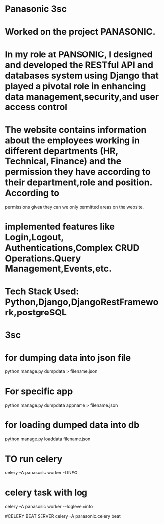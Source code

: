 # Panasonic 3sc

# Worked on the project PANASONIC.

# In my role at PANSONIC, I designed and developed the RESTful API and databases system using Django that played a pivotal role in enhancing data management,security,and user access control

# The website contains information about the employees working in different departments (HR, Technical, Finance) and the permission they have according to their department,role and position. According to 
  permissions given they can we only permitted areas on the website.
  
# implemented features like Login,Logout, Authentications,Complex CRUD Operations.Query Management,Events,etc.

# Tech Stack Used: Python,Django,DjangoRestFramework,postgreSQL

# 3sc

# for dumping data into json file
python manage.py dumpdata > filename.json
# For specific app
python manage.py dumpdata appname > filename.json


# for loading dumped data into db

python manage.py loaddata filename.json

# TO run celery 
celery -A panasonic worker -l INFO
# celery task with log
celery -A panasonic worker --loglevel=info

#CELERY BEAT SERVER
celery -A panasonic.celery beat


